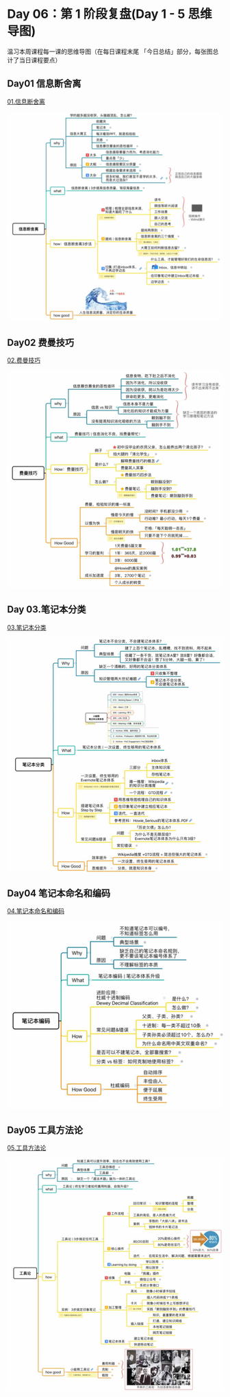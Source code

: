  # Day 06：第 1 阶段复盘(Day 1 - 5 思维导图)

温习本周课程每一课的思维导图（在每日课程末尾
「今日总结」部分，每张图总计了当日课程要点）

## Day01 信息断舍离

[01.信息断舍离](./01.信息断舍离.md)

![01.信息断舍离-思维导图](./media/01.信息断舍离-思维导图.jpg)

## Day02 费曼技巧

[02.费曼技巧](./02.费曼技巧.md)

![02.费曼技巧](./media/02.费曼技巧-思维导图.jpg)


## Day 03.笔记本分类

[03.笔记本分类](./03.笔记本分类.md)

![03.笔记本分类](./media/03.笔记本分类-思维导图.jpg)


## Day04 笔记本命名和编码

[04.笔记本命名和编码](./04.笔记本命名和编码.md)

![04.笔记本命名和编码-思维导图 ](./media/04.笔记本命名和编码-思维导图.jpg)

## Day05 工具方法论

[05.工具方法论](./05.工具方法论.md)

![05.工具方法论-思维导图 ](./media/05.工具方法论-思维导图.jpg)

